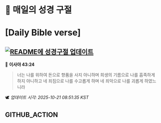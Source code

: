 # 🙏 매일의 성경 구절
# [Daily Bible verse]
## [![README에 성경구절 업데이트](https://github.com/DONGSUKA/first_test/actions/workflows/update-readme-bible.yml/badge.svg)](https://github.com/DONGSUKA/first_test/actions/workflows/update-readme-bible.yml)
<!-- START_BIBLE_VERSE -->
📖 **이사야 43:24**
> 너는 나를 위하여 돈으로 향품을 사지 아니하며 희생의 기름으로 나를 흡족하게 하지 아니하고 네 죄짐으로 나를 수고롭게 하며 네 죄악으로 나를 괴롭게 하였느니라

🕊️ _업데이트 시각: 2025-10-21 08:51:35 KST_
  <!-- END_BIBLE_VERSE -->
## GITHUB_ACTION
